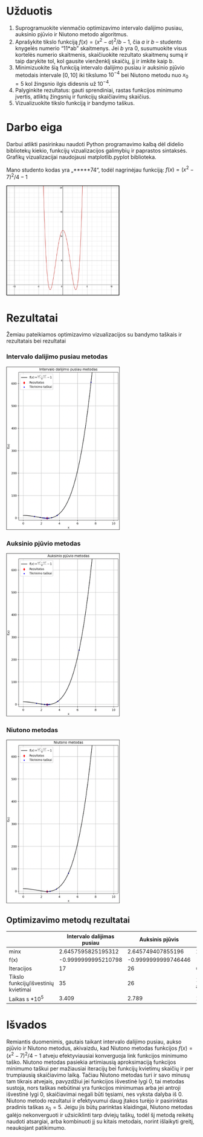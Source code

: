 # Užduotis

1. Suprogramuokite vienmačio optimizavimo intervalo dalijimo pusiau, auksinio pjūvio ir Niutono metodo algoritmus.
2. Aprašykite tikslo funkciją $f\left(x\right)=\left(x^2-a\right)^2/b-1$, čia $a$ ir $b$ – studento knygelės numerio “11\*ab” skaitmenys. Jei $b$ yra 0, susumuokite visus kortelės numerio skaitmenis, skaičiuokite rezultato skaitmenų sumą ir taip darykite tol, kol gausite vienženklį skaičių, jį ir imkite kaip b.
3. Minimizuokite šią funkciją intervalo dalijimo pusiau ir auksinio pjūvio metodais intervale $\left[0,10\right]$ iki tikslumo ${10}^{-4}$ bei Niutono metodu nuo $x_0\ =5$ kol žingsnio ilgis didesnis už ${10}^{-4}$.
4. Palyginkite rezultatus: gauti sprendiniai, rastas funkcijos minimumo įvertis, atliktų žingsnių ir funkcijų skaičiavimų skaičius.
5. Vizualizuokite tikslo funkciją ir bandymo taškus.



# Darbo eiga

Darbui atlikti pasirinkau naudoti Python programavimo kalbą dėl didelio bibliotekų kiekio, funkcijų vizualizacijos galimybių ir paprastos sintaksės. Grafikų vizualizacijai naudojausi matplotlib.pyplot biblioteka.

Mano studento kodas yra „**\***74“, todėl nagrinėjau funkciją:
$f\left(x\right)=\left(x^2-7\right)^2/4-1$



<img src="https://github.com/Zeromskas/OptimisationMethods/blob/c35af0d5f0f39f25910579b7e89d86718e3957b0/1%20One-Dimensional%20Optimisation/visualisation/1-function.png" alt="Function Visualization" width="300">

# Rezultatai
Žemiau pateikiamos optimizavimo vizualizacijos su bandymo taškais ir rezultatais bei rezultatai

### Intervalo dalijimo pusiau metodas

<img src="https://github.com/Zeromskas/OptimisationMethods/blob/c35af0d5f0f39f25910579b7e89d86718e3957b0/1%20One-Dimensional%20Optimisation/visualisation/2-IntervalHalving.png" width="300">


### Auksinio pjūvio metodas

<img src="https://github.com/Zeromskas/OptimisationMethods/blob/c35af0d5f0f39f25910579b7e89d86718e3957b0/1%20One-Dimensional%20Optimisation/visualisation/3-goldenRatio.png" width="300">

### Niutono metodas
<img src="https://github.com/Zeromskas/OptimisationMethods/blob/c35af0d5f0f39f25910579b7e89d86718e3957b0/1%20One-Dimensional%20Optimisation/visualisation/4-newton.png" width="300">

## Optimizavimo metodų rezultatai

|                                      | Intervalo dalijimas pusiau | Auksinis pjūvis     | Niutono Metodas                            |
| ------------------------------------ | -------------------------- | ------------------- | ------------------------------------------ |
| minx                                 | 2.6457595825195312         | 2.645749407855196   | 2.6457513110648363                         |
| f(x)                                 | -0.9999999995210798        | -0.9999999999746446 | -1.0                                       |
| Iteracijos                           | 17                         | 26                  | 6                                          |
| Tikslo funkcijų/išvestinių kvietimai | 35                         | 26                  | 12 (po 6 pirmos ir antros eilės išvestines) |
| Laikas s $*10^5$                     | 3.409                      | 2.789               | 1.717                                      |

# Išvados
Remiantis duomenimis, gautais taikant intervalo dalijimo pusiau, aukso pjūvio ir Niutono metodus, akivaizdu, kad Niutono metodas funkcijos $f\left(x\right)=\left(x^2-7\right)^2/4-1$ atveju efektyviausiai konverguoja link funkcijos minimumo taško. Niutono metodas pasiekia artimiausią aproksimaciją funkcijos minimumo taškui per mažiausiai iteracijų bei funkcijų kvietimų skaičių ir per trumpiausią skaičiavimo laiką.
Tačiau Niutono metodas turi ir savo minusų tam tikrais atvejais, pavyzdžiui jei funkcijos išvestinė lygi 0, tai metodas sustoja, nors taškas nebūtinai yra funkcijos minimumas arba jei antroji išvestinė lygi 0, skaičiavimai negali būti tęsiami, nes vyksta dalyba iš 0.
Niutono metodo rezultatui ir efektyvumui daug įtakos turėjo ir pasirinktas pradinis taškas $x_0=5$. Jeigu jis būtų parinktas klaidingai, Niutono metodas galėjo nekonverguoti ir užsiciklinti tarp dviejų taškų, todėl šį metodą reikėtų naudoti atsargiai, arba kombinuoti jį su kitais metodais, norint išlaikyti greitį, neaukojant patikimumo.
